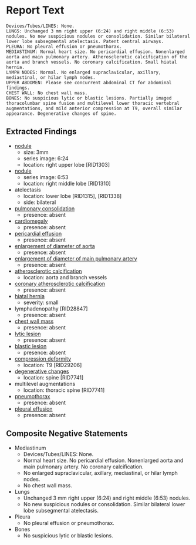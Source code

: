 # Report Text

```text
Devices/Tubes/LINES: None.  
LUNGS: Unchanged 3 mm right upper (6:24) and right middle (6:53) nodules. No new suspicious nodules or consolidation. Similar bilateral lower lobe subsegmental atelectasis. Patent central airways.
PLEURA: No pleural effusion or pneumothorax.
MEDIASTINUM: Normal heart size. No pericardial effusion. Nonenlarged aorta and main pulmonary artery. Atherosclerotic calcification of the aorta and branch vessels. No coronary calcification. Small hiatal hernia.
LYMPH NODES: Normal. No enlarged supraclavicular, axillary, mediastinal, or hilar lymph nodes.
UPPER ABDOMEN: Please see concurrent abdominal CT for abdominal findings.
CHEST WALL: No chest wall mass.
BONES: No suspicious lytic or blastic lesions. Partially imaged thoracolumbar spine fusion and multilevel lower thoracic vertebral augmentations, and mild anterior compression at T9, overall similar appearance. Degenerative changes of spine.
```

## Extracted Findings

- [nodule](../../definitions/hood/pulmonary-nodule.md)
  - size: 3mm
  - series image: 6:24
  - location: right upper lobe \[RID1303\]
- [nodule](../../definitions/hood/pulmonary-nodule.md)
  - series image: 6:53
  - location: right middle lobe \[RID1310\]
- atelectasis
  - location: lower lobe \[RID1315\], \[RID1338\]
  - side: bilateral
- [pulmonary consolidation](../../definitions/smartreporting/consolidation.txt)
  - presence: absent
- [cardiomegaly](../../definitions/upmedic/Cardiomegaly.cde.md)
  - presence: absent
- [pericardial effusion](../../definitions/hood/pericardial-effusion.md)
  - presence: absent
- [enlargement of diameter of aorta](../../definitions/hood/aortic-measurements.md)
  - presence: absent
- [enlargement of diameter of main pulmonary artery](../../definitions/hood/pulmonary-artery-dilation.md)
  - presence: absent
- [atherosclerotic calcification](../../definitions/hood/aortic-atherosclerosis.md)
  - location: aorta and branch vessels
- [coronary atherosclerotic calcification](../../definitions/nuance/coronary_artery_calcification.json)
  - presence: absent
- [hiatal hernia](../../definitions/nuance/hiatal_hernia.json)
  - severity: small
- lymphadenopathy \[RID28847\]
  - presence: absent
- [chest wall mass](../../definitions/nuance/chest_wall_mass.json)
  - presence: absent
- [lytic lesion](../../definitions/hood/lytic-lesion.md)
  - presence: absent
- [blastic lesion](../../definitions/hood/sclerotic-lesion.md)
  - presence: absent
- [compression deformity](../../definitions/hood/compression-fracture.md)
  - location: T9 \[RID29206\]
- [degenerative changes](../../definitions/nuance/thoracic_spine_degenerative_changes.json)
  - location: spine \[RID7741\]
- multilevel augmentations
  - location: thoracic spine \[RID7741\]
- [pneumothorax](../../definitions/hood/pneumothorax.md)
  - presence: absent
- [pleural effusion](../../definitions/hood/pleural-effusion.md)
  - presence: absent
  
## Composite Negative Statements

- Mediastinum
  - Devices/Tubes/LINES: None.
  - Normal heart size. No pericardial effusion. Nonenlarged aorta and main pulmonary artery. No coronary calcification.
  - No enlarged supraclavicular, axillary, mediastinal, or hilar lymph nodes.
  - No chest wall mass.
- Lungs
  - Unchanged 3 mm right upper (6:24) and right middle (6:53) nodules.
  - No new suspicious nodules or consolidation. Similar bilateral lower lobe subsegmental atelectasis.
- Pleura
  - No pleural effusion or pneumothorax.
- Bones
  - No suspicious lytic or blastic lesions.
  